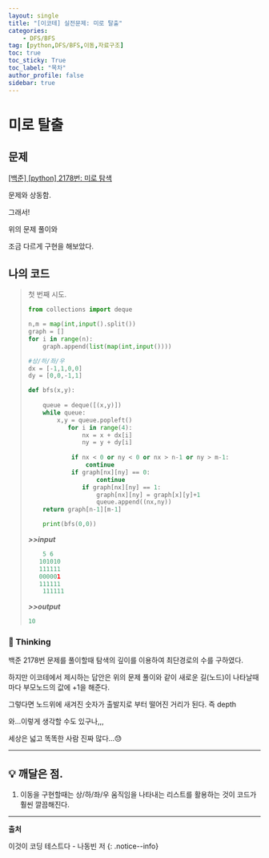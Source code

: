 ```yaml
---
layout: single
title: "[이코테] 실전문제: 미로 탈출"
categories: 
    - DFS/BFS
tag: [python,DFS/BFS,이동,자료구조]
toc: true
toc_sticky: True
toc_label: "목차"
author_profile: false
sidebar: true
---
```


# 미로 탈출

## 문제

[[백준] [python] 2178번: 미로 탐색](https://geunskoo.github.io/dfs/bfs/boj-2178/)

문제와 상동함.

그래서!

위의 문제 풀이와

 조금 다르게 구현을 해보았다.

## 나의 코드

> 첫 번째 시도.
>
> ```python
> from collections import deque
> 
> n,m = map(int,input().split())
> graph = []
> for i in range(n):
>     graph.append(list(map(int,input())))
> 
> #상/하/좌/우
> dx = [-1,1,0,0] 
> dy = [0,0,-1,1]
> 
> def bfs(x,y):
>     
>     queue = deque([(x,y)])
>     while queue:
>         x,y = queue.popleft()
>            for i in range(4):
>                nx = x + dx[i]
>                ny = y + dy[i]
>                
>             if nx < 0 or ny < 0 or nx > n-1 or ny > m-1:
>                 continue
>             if graph[nx][ny] == 0:
>                    continue
>                if graph[nx][ny] == 1:
>                    graph[nx][ny] = graph[x][y]+1
>                    queue.append((nx,ny))
>     return graph[n-1][m-1]
> 
>     print(bfs(0,0))
> ```
> 
> ***>>input***
> 
> ```python
>     5 6
>    101010
>    111111
>    000001
>    111111
>     111111
>    ```
>    
>    ***>>output***
>    
>    ```python
>    10
>    ```
>    
>    

### 🌝 Thinking

백준 2178번 문제를 풀이할때 탐색의 깊이를 이용하여 최단경로의 수를 구하였다.

하지만 이코테에서 제시하는 답안은 위의 문제 풀이와 같이 새로운 길(노드)이 나타날때마다 부모노드의 값에 +1을 해준다.

그렇다면 노드위에 새겨진 숫자가 출발지로 부터 떨어진 거리가 된다. 즉 depth

와...이렇게 생각할 수도 있구나,,, 

세상은 넓고 똑똑한 사람 진짜 많다...😓

---



## 💡 깨달은 점.

1. 이동을 구현할때는 상/하/좌/우 움직임을 나타내는 리스트를 활용하는 것이 코드가 훨씬 깔끔해진다.


---
**출처**

이것이 코딩 테스트다 - 나동빈 저
{: .notice--info} 
